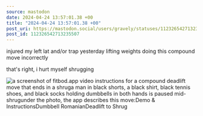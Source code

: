 ```yaml
---
source: mastodon
date: 2024-04-24 13:57:01.38 +00
title: "2024-04-24 13:57:01.38 +00"
post_uri: https://mastodon.social/users/gravely/statuses/112326542713235507
post_id: 112326542713235507
---
```

injured my left lat and/or trap yesterday lifting weights doing this compound move incorrectly

that's right, i hurt myself shrugging


![a screenshot of fitbod.app video instructions for a compound deadlift move that ends in a shruga man in black shorts, a black shirt, black tennis shoes, and black socks holding dumbbells in both hands is paused mid-shrugunder the photo, the app describes this move:Demo & InstructionsDumbbell RomanianDeadlift to Shrug](/images/112326542450544870.jpeg)

